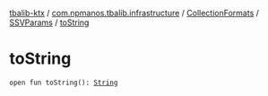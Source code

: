 [tbalib-ktx](../../../index.md) / [com.npmanos.tbalib.infrastructure](../../index.md) / [CollectionFormats](../index.md) / [SSVParams](index.md) / [toString](./to-string.md)

# toString

`open fun toString(): `[`String`](https://kotlinlang.org/api/latest/jvm/stdlib/kotlin/-string/index.html)